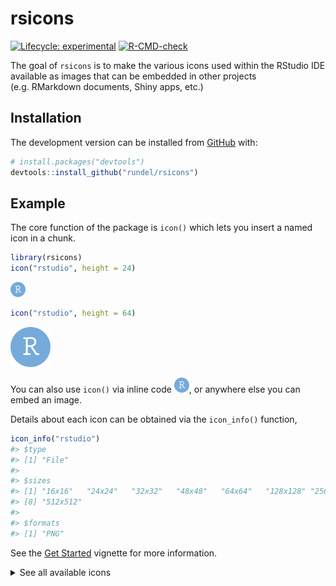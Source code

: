
<!-- README.md is generated from README.Rmd. Please edit that file -->

# rsicons

<!-- badges: start -->

[![Lifecycle:
experimental](https://img.shields.io/badge/lifecycle-experimental-orange.svg)](https://lifecycle.r-lib.org/articles/stages.html#experimental)
[![R-CMD-check](https://github.com/rundel/rsicons/workflows/R-CMD-check/badge.svg)](https://github.com/rundel/rsicons/actions)
<!-- badges: end -->

The goal of `rsicons` is to make the various icons used within the
RStudio IDE available as images that can be embedded in other projects
(e.g. RMarkdown documents, Shiny apps, etc.)

## Installation

<!--
You can install the released version of rsicons from [CRAN](https://CRAN.R-project.org) with:

``` r
install.packages("rsicons")
```
-->

The development version can be installed from
[GitHub](https://github.com/) with:

``` r
# install.packages("devtools")
devtools::install_github("rundel/rsicons")
```

## Example

The core function of the package is `icon()` which lets you insert a
named icon in a chunk.

``` r
library(rsicons)
icon("rstudio", height = 24)
```

<img src="man/figures/README-example-1.png" width="24" />

``` r
icon("rstudio", height = 64)
```

<img src="man/figures/README-example-2.png" width="64" />

You can also use `icon()` via inline code
<img src="man/figures/README-example-1.png" width="24" />, or anywhere
else you can embed an image.

Details about each icon can be obtained via the `icon_info()` function,

``` r
icon_info("rstudio")
#> $type
#> [1] "File"
#> 
#> $sizes
#> [1] "16x16"   "24x24"   "32x32"   "48x48"   "64x64"   "128x128" "256x256"
#> [8] "512x512"
#> 
#> $formats
#> [1] "PNG"
```

See the [Get Started](articles/get-started.html) vignette for more
information.

<details>
<summary>
See all available icons
</summary>
<img src="man/figures/README-pr_all-1.png" width="1396" />
</details>
